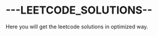 <h1>---LEETCODE_SOLUTIONS--</h1> 
<p>Here you will get the leetcode solutions in optimized way.</p>
